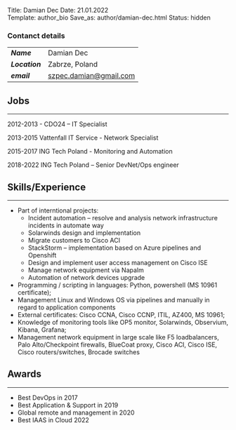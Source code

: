 Title: Damian Dec
Date: 21.01.2022  
Template: author_bio
Save_as: author/damian-dec.html
Status: hidden

### Contanct details

|                |                          |
|----------------|--------------------------|
| ***Name***     | Damian Dec               |
| ***Location*** | Zabrze, Poland           |
| ***email***    | szpec.damian@gmail.com   |

## Jobs 

---

2012-2013 - CDO24 – IT Specialist

2013-2015 Vattenfall IT Service - Network Specialist

2015-2017 ING Tech Poland - Monitoring and Automation

2018-2022 ING Tech Poland – Senior DevNet/Ops engineer


## Skills/Experience

---

- Part of interntional projects:
  - Incident automation – resolve and analysis network infrastructure incidents in automate way
  - Solarwinds design and implementation 
  - Migrate customers to Cisco ACI 
  - StackStorm – implementation based on Azure pipelines and Openshift 
  - Design and implement user access management on Cisco ISE 
  - Manage network equipment via Napalm 
  - Automation of network devices upgrade 
- Programming / scripting in languages: Python, powershell (MS 10961 certificate);
- Management Linux and Windows OS via pipelines and manually in regard to application 
components
- External certificates: Cisco CCNA, Cisco CCNP, ITIL, AZ400, MS 10961;
- Knowledge of monitoring tools like OP5 monitor, Solarwinds, Observium, Kibana, Grafana;
- Management network equipment in large scale like F5 loadbalancers, Palo Alto/Checkpoint firewalls, 
BlueCoat proxy, Cisco ACI, Cisco ISE, Cisco routers/switches, Brocade switches

## Awards

---
 - Best DevOps in 2017 
 - Best Application & Support in 2019 
 - Global remote and management in 2020 
 - Best IAAS in Cloud 2022
